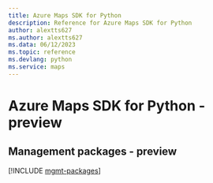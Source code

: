 ```yaml
---
title: Azure Maps SDK for Python
description: Reference for Azure Maps SDK for Python
author: alextts627
ms.author: alextts627
ms.data: 06/12/2023
ms.topic: reference
ms.devlang: python
ms.service: maps
---
```

# Azure Maps SDK for Python - preview

## Management packages - preview
[!INCLUDE [mgmt-packages](maps-mgmt-index.md)]